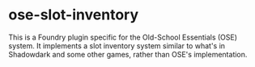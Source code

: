 # ose-slot-inventory
This is a Foundry plugin specific for the Old-School Essentials (OSE) system. It implements a slot inventory system similar to what's in Shadowdark and some other games, rather than OSE's implementation.
